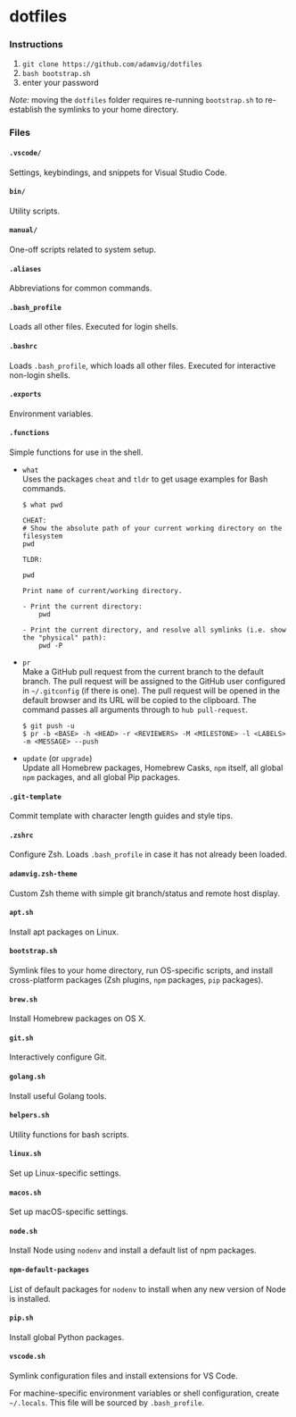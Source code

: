 # dotfiles

### Instructions
1. `git clone https://github.com/adamvig/dotfiles`
2. `bash bootstrap.sh`
3. enter your password

*Note:* moving the `dotfiles` folder requires re-running `bootstrap.sh` to re-establish the symlinks to your home directory.

### Files
#### `.vscode/`
Settings, keybindings, and snippets for Visual Studio Code.  
#### `bin/`
Utility scripts.
#### `manual/`
One-off scripts related to system setup.
#### `.aliases`
Abbreviations for common commands.  
#### `.bash_profile`  
Loads all other files. Executed for login shells.  
#### `.bashrc`  
Loads `.bash_profile`, which loads all other files. Executed for interactive non-login shells.  
#### `.exports`  
Environment variables.  
#### `.functions`
Simple functions for use in the shell.
- `what`  
Uses the packages `cheat` and `tldr` to get usage examples for Bash commands.
    ```shell
    $ what pwd

    CHEAT:
    # Show the absolute path of your current working directory on the filesystem
    pwd

    TLDR:

    pwd

    Print name of current/working directory.

    - Print the current directory:
        pwd

    - Print the current directory, and resolve all symlinks (i.e. show the "physical" path):
        pwd -P
    ```
- `pr`  
Make a GitHub pull request from the current branch to the default branch. The pull request will be assigned to the GitHub user configured in `~/.gitconfig` (if there is one). The pull request will be opened in the default browser and its URL will be copied to the clipboard. The command passes all arguments through to `hub pull-request`.
    ```shell
    $ git push -u
    $ pr -b <BASE> -h <HEAD> -r <REVIEWERS> -M <MILESTONE> -l <LABELS> -m <MESSAGE> --push
    ```
- `update` (or `upgrade`)  
Update all Homebrew packages, Homebrew Casks, `npm` itself, all global `npm` packages, and all global Pip packages.

#### `.git-template`  
Commit template with character length guides and style tips.  
#### `.zshrc`  
Configure Zsh. Loads `.bash_profile` in case it has not already been loaded.  
#### `adamvig.zsh-theme`
Custom Zsh theme with simple git branch/status and remote host display.
#### `apt.sh`  
Install apt packages on Linux.  
#### `bootstrap.sh`  
Symlink files to your home directory, run OS-specific scripts, and install cross-platform packages (Zsh plugins, `npm` packages, `pip` packages).  
#### `brew.sh`  
Install Homebrew packages on OS X.  
#### `git.sh`
Interactively configure Git.
#### `golang.sh`
Install useful Golang tools.
#### `helpers.sh`
Utility functions for bash scripts.
#### `linux.sh`
Set up Linux-specific settings.
#### `macos.sh`  
Set up macOS-specific settings.
#### `node.sh`
Install Node using `nodenv` and install a default list of npm packages.
#### `npm-default-packages`
List of default packages for `nodenv` to install when any new version of Node is installed.
#### `pip.sh`
Install global Python packages.
#### `vscode.sh`
Symlink configuration files and install extensions for VS Code.

For machine-specific environment variables or shell configuration, create `~/.locals`. This file will be sourced by `.bash_profile`.
